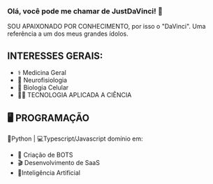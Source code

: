 ### Olá, você pode me chamar de JustDaVinci! 👋

SOU APAIXONADO POR CONHECIMENTO, por isso o "DaVinci". Uma referência a um dos meus
grandes ídolos.

## INTERESSES GERAIS:
- ⚕️ Medicina Geral
- 🧠 Neurofisiologia
- 🧬 Biologia Celular
- 👨‍🔬 TECNOLOGIA APLICADA A CIÊNCIA

## 🖥️ PROGRAMAÇÃO
🐍Python | 💻Typescript/Javascript
domínio em:
- 🤖 Criação de BOTS
- 🎬 Desenvolvimento de SaaS
- 🧠Inteligência Artificial
